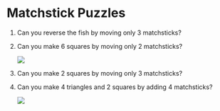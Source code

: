 # Matchstick Puzzles  
1) Can you reverse
the fish by moving
only 3 matchsticks?    

2) Can you make 6
squares by moving
only 2 matchsticks?   

   ![](https://github.com/supportingami/sami-maths-club/blob/master/maths-club-pack/images/matchstick-puzzles-1.png?raw=true)

 
3) Can you make 2
squares by moving
only 3 matchsticks?   

4) Can you make 4
triangles and 2
squares by adding 4 matchsticks?  

   ![](https://github.com/supportingami/sami-maths-club/blob/master/maths-club-pack/images/matchstick-puzzles-2.png?raw=true)





